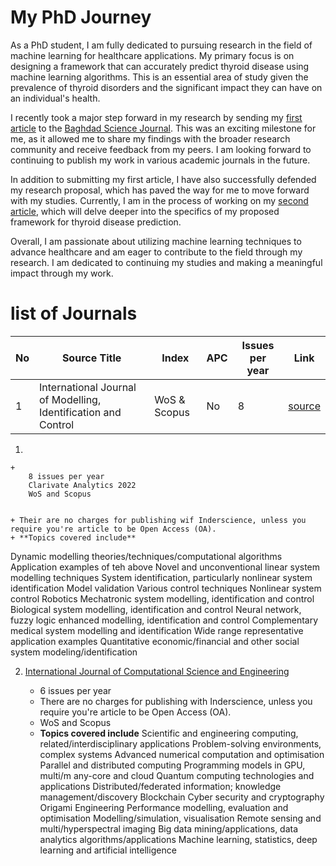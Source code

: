 
# My PhD Journey

As a PhD student, I am fully dedicated to pursuing research in the field of machine learning for healthcare applications. My primary focus is on designing a framework that can accurately predict thyroid disease using machine learning algorithms. This is an essential area of study given the prevalence of thyroid disorders and the significant impact they can have on an individual's health.

I recently took a major step forward in my research by sending my [first article](https://github.com/Zkri-Saber/MyPhdProject/tree/main/Baghdad%20Science%20Journal) to the [Baghdad Science Journal](https://bsj.uobaghdad.edu.iq/index.php/BSJ/about). This was an exciting milestone for me, as it allowed me to share my findings with the broader research community and receive feedback from my peers. I am looking forward to continuing to publish my work in various academic journals in the future.

In addition to submitting my first article, I have also successfully defended my research proposal, which has paved the way for me to move forward with my studies. Currently, I am in the process of working on my [second article](https://github.com/Zkri-Saber/thyroid-disease-in-high-dimensional-dataseat), which will delve deeper into the specifics of my proposed framework for thyroid disease prediction.

Overall, I am passionate about utilizing machine learning techniques to advance healthcare and am eager to contribute to the field through my research. I am dedicated to continuing my studies and making a meaningful impact through my work.


# list of Journals
| No | Source Title | Index | APC | Issues per year | Link |
|----|--------------|-------|-----|-----------------|------|
| 1  |International Journal of Modelling, Identification and Control| WoS & Scopus| No | 8 |[source](https://www.inderscience.com/jhome.php?jcode=ijmic)|
                    
                    



1. 

    +   
        8 issues per year
        Clarivate Analytics 2022
        WoS and Scopus


    + Their are no charges for publishing wif Inderscience, unless you require you're article to be Open Access (OA).
    + **Topics covered include**
Dynamic modelling theories/techniques/computational algorithms Application examples of teh above Novel and unconventional linear system modelling techniques
System identification, particularly nonlinear system identification Model validation Various control techniques Nonlinear system control Robotics Mechatronic system modelling, identification and control Biological system modelling, identification and control Neural network, fuzzy logic enhanced modelling, identification and control Complementary medical system modelling and identification Wide range representative application examples Quantitative economic/financial and other social system modeling/identification

2. [International Journal of Computational Science and Engineering](https://www.inderscience.com/jhome.php?jcode=ijcse)

     *  6 issues per year
     *  There are no charges for publishing with Inderscience, unless you require you're article to be Open Access (OA). 
     * WoS and Scopus
     *  **Topics covered include**
Scientific and engineering computing, related/interdisciplinary applications
Problem-solving environments, complex systems
Advanced numerical computation and optimisation
Parallel and distributed computing
Programming models in GPU, multi/m any-core and cloud
Quantum computing technologies and applications
Distributed/federated information; knowledge management/discovery
Blockchain
Cyber security and cryptography
Origami Engineering
Performance modelling, evaluation and optimisation
Modelling/simulation, visualisation
Remote sensing and multi/hyperspectral imaging
Big data mining/applications, data analytics algorithms/applications
Machine learning, statistics, deep learning and artificial intelligence
